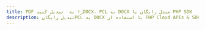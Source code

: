 ---title: PDF را به  تبدیل کنیدDOCX، PCL به DOCX مبدل رایگان یا PHP SDKdescription: تبدیل رایگانPCL به DOCX با استفاده از PHP Cloud APIs & SDK همچنین اسناد PDF را در Cloud ایجاد، ویرایش و رندر کنید.---